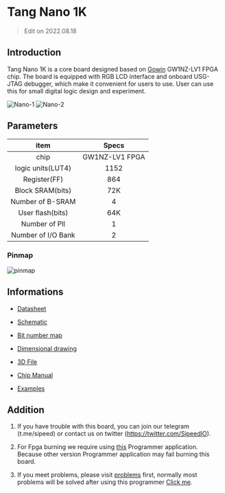 # Tang Nano 1K

> Edit on 2022.08.18

## Introduction

Tang Nano 1K is a core board designed based on [Gowin](https://www.gowinsemi.com/en/) GW1NZ-LV1 FPGA chip. The board is equipped with RGB LCD interface and onboard USG-JTAG debugger, which make it convenient for users to use. User can use this for small digital logic design and experiment.

![Nano-1](./assets/1k-1.jpg)
![Nano-2](./assets/1k-2.jpg)

## Parameters

|        item        |     Specs      |
| :----------------: | :------------: |
|        chip        | GW1NZ-LV1 FPGA |
| logic units(LUT4)  |      1152      |
|    Register(FF)    |      864       |
|  Block SRAM(bits)  |      72K       |
|  Number of B-SRAM  |       4        |
|  User flash(bits)  |      64K       |
|   Number of Pll    |       1        |
| Number of I/O Bank |       2        |

### Pinmap

![pinmap](./assets/1k-pin.png)

## Informations

- [Datasheet](https://dl.sipeed.com/shareURL/TANG/Nano%201K/1_Specification)
- [Schematic](https://dl.sipeed.com/shareURL/TANG/Nano%201K/2_Schematic)
- [Bit number map](https://dl.sipeed.com/shareURL/TANG/Nano%201K/3_Bit_number_map)
- [Dimensional drawing](https://dl.sipeed.com/shareURL/TANG/Nano%201K/4_Dimensional_drawing)
- [3D File](https://dl.sipeed.com/shareURL/TANG/Nano%201K/5_3D_file)
- [Chip Manual](https://dl.sipeed.com/shareURL/TANG/Nano%201K/6_Chip_Manual)

- [Examples](https://wiki.sipeed.com/hardware/en/tang/common-doc/examples.html)

## Addition

1. If you have trouble with this board, you can join our telegram (t.me/sipeed) or contact us on twitter (https://twitter.com/SipeedIO).

2. For Fpga burning we require using [this](https://dl.sipeed.com/shareURL/TANG/programmer) Programmer application. Because other version Programmer application may fail burning this board.

3. If you meet problems, please visit [problems](./../common-doc/questions.md) first, normally most problems will be solved after using this programmer [Click me](https://dl.sipeed.com/shareURL/TANG/programmer).